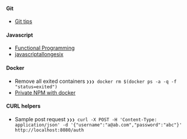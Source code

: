 #### Git 
- [Git tips](https://github.com/git-tips/tips)

#### Javascript
- [Functional Programming](https://github.com/hemanth/functional-programming-jargon)
- [javascriptallongesix](https://leanpub.com/javascriptallongesix/read)

#### Docker
- Remove all exited containers `❯❯❯ docker rm $(docker ps -a -q -f "status=exited")`
- [Private NPM with docker](https://blog.risingstack.com/private-npm-with-docker/)

#### CURL helpers
- Sample post request `❯❯❯ curl -X POST -H 'Content-Type: application/json' -d '{"username":"a@ab.com","password":"abc"}' http://localhost:8080/auth`
